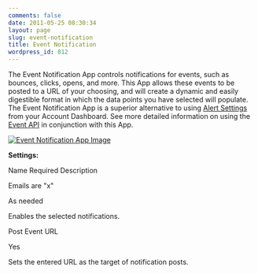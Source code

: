 ```yaml
---
comments: false
date: 2011-05-25 08:30:34
layout: page
slug: event-notification
title: Event Notification
wordpress_id: 812
---
```


The Event Notification App controls notifications for events, such as bounces, clicks, opens, and more. This App allows these events to be posted to a URL of your choosing, and will create a dynamic and easily digestible format in which the data points you have selected will populate. The Event Notification App is a superior alternative to using [Alert Settings](http://sendgrid.com/alerts/) from your Account Dashboard. See more detailed information on using the [Event API](http://docs.sendgrid.com/documentation/api/event-api/) in conjunction with this App.

[![Event Notification App Image](/wp-content/uploads/2011/05/Event_Notification_App_Icon.png)](http://sendgrid.com/app/appSettings/type/eventnotify/id/15)


**Settings:**







Name
Required
Description





Emails are "x"


As needed


Enables the selected notifications.






Post Event URL


Yes


Sets the entered URL as the target of notification posts.




